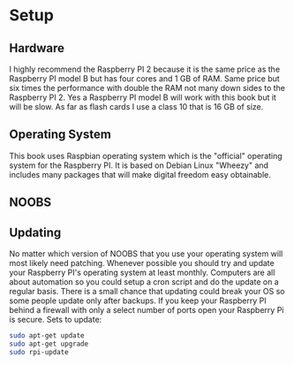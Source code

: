 # Setup

## Hardware

I highly recommend the Raspberry PI 2 because it is the same price as the
Raspberry PI model B but has four cores and 1 GB of RAM.  Same price but six
times the performance with double the RAM not many down sides to the Raspberry
PI 2.  Yes a Raspberry PI model B will work with this book but it will be slow.
As far as flash cards I use a class 10 that is 16 GB of size.

## Operating System

This book uses Raspbian operating system which is the "official" operating 
system for the Raspberry PI.  It is based on Debian Linux "Wheezy" and includes
many packages that will make digital freedom easy obtainable.  

## NOOBS


## Updating

No matter which version of NOOBS that you use your operating system will
most likely need patching.  Whenever possible you should try and update
your Raspberry PI's operating system at least monthly.  Computers are all
about automation so you could setup a cron script and do the update on a
regular basis.  There is a small chance that updating could break your OS
so some people update only after backups.  If you keep your Raspberry PI
behind a firewall with only a select number of ports open your Raspberry
Pi is secure.  Sets to update:

```bash
sudo apt-get update
sudo apt-get upgrade
sudo rpi-update
```